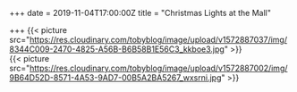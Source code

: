 +++
date = 2019-11-04T17:00:00Z
title = "Christmas Lights at the Mall"

+++
{{< picture src="https://res.cloudinary.com/tobyblog/image/upload/v1572887037/img/8344C009-2470-4825-A56B-B6B58B1E56C3_kkboe3.jpg" >}}  
{{< picture src="https://res.cloudinary.com/tobyblog/image/upload/v1572887002/img/9B64D52D-8571-4A53-9AD7-00B5A2BA5267_wxsrni.jpg" >}}